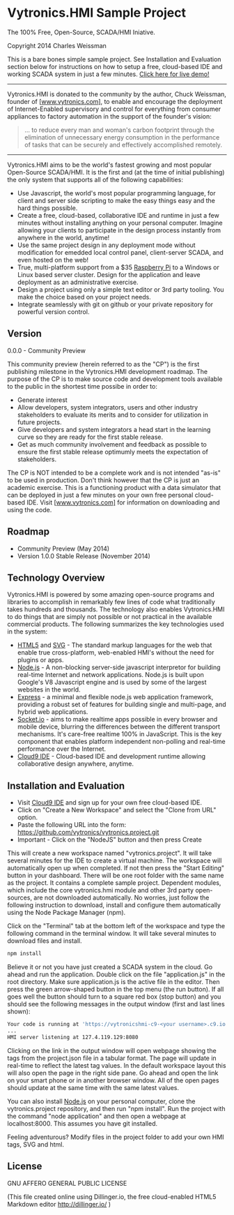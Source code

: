 Vytronics.HMI Sample Project
=========

The 100% Free, Open-Source, SCADA/HMI Iniative.

Copyright 2014 Charles Weissman

This is a bare bones simple sample project. See Installation and Evaluation section below for instructions on how to setup a free, cloud-based IDE and working SCADA system in just a few minutes.
[Click here for live demo!]

---
Vytronics.HMI is donated to the community by the author, Chuck Weissman, founder of [www.vytronics.com], to enable and encourage the deployment of Internet-Enabled supervisory and control for everything from consumer appliances to factory automation in the support of the founder's vision:

> ... to reduce every man and woman's carbon footprint through the elimination of unnecessary energy consumption in the performance of tasks that can be securely and effectively accomplished remotely.

---

Vytronics.HMI aims to be the world's fastest growing and most popular Open-Source SCADA/HMI. It is the first and (at the time of initial publishing) the only system that supports all of the following capabilities:
- Use Javascript, the world's most popular programming language, for client and server side scripting to make the easy things easy and the hard things possible.
- Create a free, cloud-based, collaborative IDE and runtime in just a few minutes without installing anything on your personal computer. Imagine allowing your clients to participate in the design process instantly from anywhere in the world, anytime!
- Use the same project design in any deployment mode without modification for emedded local control panel, client-server SCADA, and even hosted on the web!
- True, multi-platform support from a $35 [Raspberry Pi] to a Windows or Linux based server cluster. Design for the application and leave deployment as an administrative exercise.
- Design a project using only a simple text editor or 3rd party tooling. You make the choice based on your project needs.
- Integrate seamlessly with git on github or your private repository for powerful version control.


Version
----

0.0.0 - Community Preview

This community preview (herein referred to as the "CP") is the first publishing milestone in the Vytronics.HMI development roadmap. The purpose of the CP is to make source code and development tools available to the public in the shortest time possibe in order to:
- Generate interest
- Allow developers, system integrators, users and other industry stakeholders to evaluate its merits and to consider for utilization in future projects.
- Give developers and system integrators a head start in the learning curve so they are ready for the first stable release.
- Get as much community involvement and feedback as possible to ensure the first stable release optimumly meets the expectation of stakeholders.

The CP is NOT intended to be a complete work and is not intended "as-is" to be used in production. Don't think however that the CP is just an academic exercise. This is a functioning product with a data simulator that can be deployed in just a few minutes on your own free personal cloud-based IDE. Visit [www.vytronics.com] for information on downloading and using the code.

Roadmap
----
- Community Preview (May 2014)
- Version 1.0.0 Stable Release (November 2014)


Technology Overview
-----------

Vytronics.HMI is powered by some amazing open-source programs and libraries to accomplish in remarkably few lines of code what traditionally takes hundreds and thousands. The technology also enables Vytronics.HMI to do things that are simply not possible or not practical in the available commercial products. The following summarizes the key technologies used in the system:

* [HTML5] and [SVG] - The standard markup languages for the web that enable true cross-platform, web-enabled HMI's without the need for plugins or apps.
* [Node.js] - A non-blocking server-side javascript interpretor for building real-time Internet and network applications. Node.js is built upon Google's V8 Javascript engine and is used by some of the largest websites in the world.
* [Express] - a minimal and flexible node.js web application framework, providing a robust set of features for building single and multi-page, and hybrid web applications.
* [Socket.io] - aims to make realtime apps possible in every browser and mobile device, blurring the differences between the different transport mechanisms. It's care-free realtime 100% in JavaScript. This is the key component that enables platform independent non-polling and real-time performance over the Internet.
* [Cloud9 IDE] - Cloud-based IDE and development runtime allowing collaborative design anywhere, anytime.

Installation and Evaluation
--------------

- Visit [Cloud9 IDE] and sign up for your own free cloud-based IDE.
- Click on "Create a New Workspace" and select the "Clone from URL" option.
- Paste the following URL into the form: https://github.com/vytronics/vytronics.project.git
- Important - Click on the "NodeJS" button and then press Create

This will create a new workspace named "vytronics.project". It will take several minutes for the IDE to create a virtual machine. The workspace will automatically open up when completed. If not then press the "Start Editing" button in your dashboard. There will be one root folder with the same name as the project. It contains a complete sample project. Dependent modules, which include the core vytronics.hmi module and other 3rd party open-sources, are not downloaded automatically. No worries, just follow the following instruction to download, install and configure them automatically using the Node Package Manager (npm).

Click on the "Terminal" tab at the bottom left of the workspace and type the following command in the terminal window. It will take several minutes to download files and install.
```sh
npm install  
```

Believe it or not you have just created a SCADA system in the cloud. Go ahead and run the application. Double click on the file "application.js" in the root directory. Make sure application.js is the active file in the editor. Then press the green arrow-shaped button in the top menu (the run button). If all goes well the button should turn to a square red box (stop button) and you should see the following messages in the output window (first and last lines shown):
```sh
Your code is running at 'https://vytronicshmi-c9-<your username>.c9.io'.
...
HMI server listening at 127.4.119.129:8080
```

Clicking on the link in the output window will open webpage showing the tags from the project.json file in a tabular format. The page will update in real-time to reflect the latest tag values. In the default workspace layout this will also open the page in the right side pane. Go ahead and open the link on your smart phone or in another browser window. All of the open pages should update at the same time with the same latest values.

You can also install [Node.js] on your personal computer, clone the vytronics.project repository, and then run "npm install". Run the project with the command "node application" and then open a webpage at localhost:8000. This assumes you have git installed.

Feeling adventurous? Modify files in the project folder to add your own HMI tags, SVG and html.


License
----

GNU AFFERO GENERAL PUBLIC LICENSE

(This file created online using Dillinger.io, the free cloud-enabled HTML5 Markdown editor http://dillinger.io/ )

[Raspberry Pi]:http:www.raspberrypi.org
[www.vytronics.com]:http://www.vytronics.com
[Node.js]:http://http://nodejs.org/
[Express]:http://expressjs.com/
[Socket.io]:http://ace.ajax.org
[Cloud9 IDE]:http://https://c9.io/
[HTML5]:http://www.w3.org/TR/html5/
[SVG]:http://www.w3.org/Graphics/SVG/
[Click here for live demo!]:http://demo-vytronics.rhcloud.com:8000/
